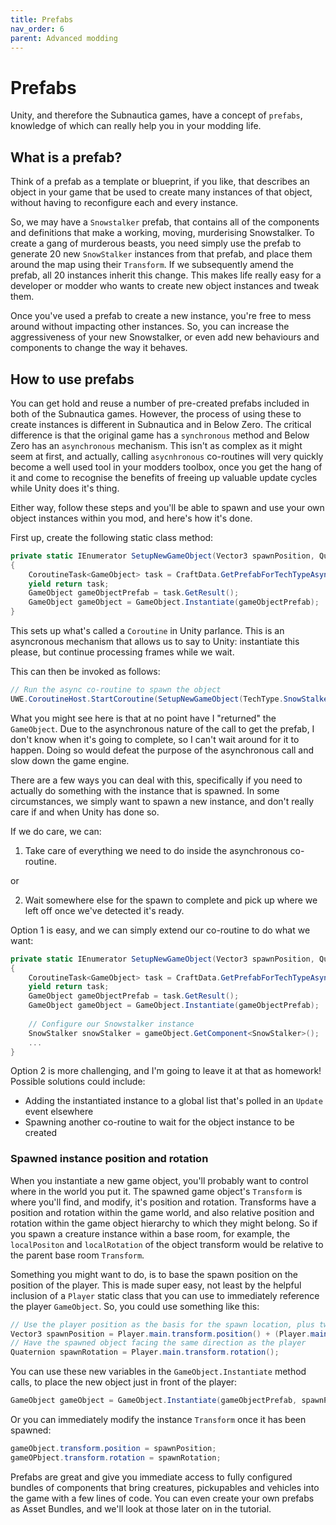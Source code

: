 ```yaml
---
title: Prefabs
nav_order: 6
parent: Advanced modding
---
```


# Prefabs

Unity, and therefore the Subnautica games, have a concept of `prefabs`, knowledge of which can really help you in your modding life.

## What is a prefab?

Think of a prefab as a template or blueprint, if you like, that describes an object in your game that be used to create many instances of that object, without having to reconfigure each and every instance.

So, we may have a `Snowstalker` prefab, that contains all of the components and definitions that make a working, moving, murderising Snowstalker. To create a gang of murderous beasts, you need simply use the prefab to generate 20 new `SnowStalker` instances from that prefab, and place them around the map using their `Transform`. If we subsequently amend the prefab, all 20 instances inherit this change. This makes life really easy for a developer or modder who wants to create new object instances and tweak them.

Once you've used a prefab to create a new instance, you're free to mess around without impacting other instances. So, you can increase the aggressiveness of your new Snowstalker, or even add new behaviours and components to change the way it behaves.

## How to use prefabs

You can get hold and reuse a number of pre-created prefabs included in both of the Subnautica games. However, the process of using these to create instances is different in Subnautica and in Below Zero. The critical difference is that the original game has a `synchronous` method and Below Zero has an `asynchronous` mechanism. This isn't as complex as it might seem at first, and actually, calling `asycnhronous` co-routines will very quickly become a well used tool in your modders toolbox, once you get the hang of it and come to recognise the benefits of freeing up valuable update cycles while Unity does it's thing.

Either way, follow these steps and you'll be able to spawn and use your own object instances within you mod, and here's how it's done.

First up, create the following static class method:

```c#
private static IEnumerator SetupNewGameObject(Vector3 spawnPosition, Quaternion spawnRotation, TechType objectTechType)
{
    CoroutineTask<GameObject> task = CraftData.GetPrefabForTechTypeAsync(objectTechType);
    yield return task;
    GameObject gameObjectPrefab = task.GetResult();
    GameObject gameObject = GameObject.Instantiate(gameObjectPrefab);
}
```

This sets up what's called a `Coroutine` in Unity parlance. This is an asyncronous mechanism that allows us to say to Unity: instantiate this please, but continue processing frames while we wait.

This can then be invoked as follows:

```c#
// Run the async co-routine to spawn the object
UWE.CoroutineHost.StartCoroutine(SetupNewGameObject(TechType.SnowStalkerBaby));
```

What you might see here is that at no point have I "returned" the `GameObject`. Due to the asynchronous nature of the call to get the prefab, I don't know when it's going to complete, so I can't wait around for it to happen. Doing so would defeat the purpose of the asynchronous call and slow down the game engine.

There are a few ways you can deal with this, specifically if you need to actually do something with the instance that is spawned. In some circumstances, we simply want to spawn a new instance, and don't really care if and when Unity has done so.

If we do care, we can:

1. Take care of everything we need to do inside the asynchronous co-routine.

or

2. Wait somewhere else for the spawn to complete and pick up where we left off once we've detected it's ready.

Option 1 is easy, and we can simply extend our co-routine to do what we want:

```c#
private static IEnumerator SetupNewGameObject(Vector3 spawnPosition, Quaternion spawnRotation, TechType objectTechType)
{
    CoroutineTask<GameObject> task = CraftData.GetPrefabForTechTypeAsync(objectTechType);
    yield return task;
    GameObject gameObjectPrefab = task.GetResult();
    GameObject gameObject = GameObject.Instantiate(gameObjectPrefab);
    
    // Configure our Snowstalker instance
    SnowStalker snowStalker = gameObject.GetComponent<SnowStalker>();
	...
}
```

Option 2 is more challenging, and I'm going to leave it at that as homework! Possible solutions could include:

- Adding the instantiated instance to a global list that's polled in an `Update` event elsewhere
- Spawning another co-routine to wait for the object instance to be created

### Spawned instance position and rotation

When you instantiate a new game object, you'll probably want to control where in the world you put it. The spawned game object's `Transform` is where you'll find, and modify, it's position and rotation. Transforms have a position and rotation within the game world, and also relative position and rotation within the game object hierarchy to which they might belong. So if you spawn a creature instance within a base room, for example, the `localPositon` and `localRotation` of the object transform would be relative to the parent base room `Transform`.

Something you might want to do, is to base the spawn position on the position of the player. This is made super easy, not least by the helpful inclusion of a `Player` static class that you can use to immediately reference the player `GameObject`. So, you could use something like this:

```c#
// Use the player position as the basis for the spawn location, plus two meters ahead
Vector3 spawnPosition = Player.main.transform.position() + (Player.main.transform.forward * 2.0f);
// Have the spawned object facing the same direction as the player
Quaternion spawnRotation = Player.main.transform.rotation();
```

You can use these new variables in the `GameObject.Instantiate` method calls, to place the new object just in front of the player:

```c#
GameObject gameObject = GameObject.Instantiate(gameObjectPrefab, spawnPosition, spawnRotation);
```

Or you can immediately modify the instance `Transform` once it has been spawned:

```c#
gameObject.transform.position = spawnPosition;
gameOPbject.transform.rotation = spawnRotation;
```

Prefabs are great and give you immediate access to fully configured bundles of components that bring creatures, pickupables and vehicles into the game with a few lines of code. You can even create your own prefabs as Asset Bundles, and we'll look at those later on in the tutorial.
